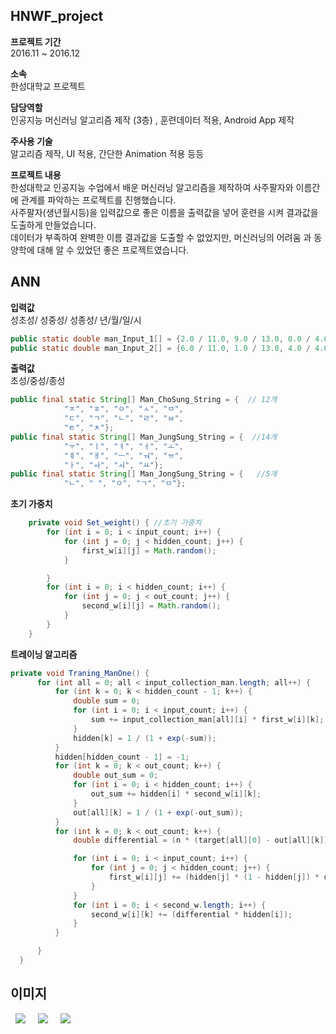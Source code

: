 ## HNWF_project
  
  
**프로젝트 기간**  
2016.11 ~ 2016.12

**소속**  
한성대학교 프로젝트
  
**담당역할**  
인공지능 머신러닝 알고리즘 제작 (3층) , 훈련데이터 적용, Android App 제작

**주사용 기술**  
알고리즘 제작, UI 적용, 간단한 Animation 적용 등등
  
  
**프로젝트 내용**  
한성대학교 인공지능 수업에서 배운 머신러닝 알고리즘을 제작하여 사주팔자와 이름간에 관계를 파악하는 프로젝트를 진행했습니다.  
사주팔자(생년월시등)을 입력값으로 좋은 이름을 출력값을 넣어 훈련을 시켜 결과값을 도출하게 만들었습니다.  
데이터가 부족하여 완벽한 이름 결과값을 도출할 수 없었지만, 머신러닝의 어려움 과 동양학에 대해 알 수 있었던 좋은 프로젝트였습니다.  

## ANN  

**입력값**  
성초성/ 성중성/ 성종성/ 년/월/일/시  

```java
public static double man_Input_1[] = {2.0 / 11.0, 9.0 / 13.0, 0.0 / 4.0, 0.0 / 100.0, 11.0 / 12.0, 27.0 / 31.0, 3.0 / 24.0, -1.0}; // 윤 2016 11 27 3 남
public static double man_Input_2[] = {6.0 / 11.0, 1.0 / 13.0, 4.0 / 4.0, 0.0 / 100.0, 1.0 / 12.0, 1.0 / 31.0, 2.0 / 24.0, -1.0}; // 김 2016 1 1 2 남
```
  
**출력값**  
초성/중성/종성  
```java
public final static String[] Man_ChoSung_String = {  // 12개
            "ㅈ", "ㅎ", "ㅇ", "ㅅ", "ㅁ",
            "ㄷ", "ㄱ", "ㄴ", "ㄹ", "ㅂ",
            "ㅌ", "ㅊ"};
public final static String[] Man_JungSung_String = {  //14개
            "ㅜ", "ㅣ", "ㅕ", "ㅓ", "ㅗ",
            "ㅖ", "ㅐ", "ㅡ", "ㅝ", "ㅠ",
            "ㅏ", "ㅘ", "ㅚ", "ㅛ"};
public final static String[] Man_JongSung_String = {   //5개
            "ㄴ", " ", "ㅇ", "ㄱ", "ㅁ"};
```
  
**초기 가중치**
```java
    private void Set_weight() { //초기 가중치
        for (int i = 0; i < input_count; i++) {
            for (int j = 0; j < hidden_count; j++) {
                first_w[i][j] = Math.random();
            }

        }
        for (int i = 0; i < hidden_count; i++) {
            for (int j = 0; j < out_count; j++) {
                second_w[i][j] = Math.random();
            }
        }
    }
```
  
  **트레이닝 알고리즘**  
  ```java
  private void Traning_ManOne() {
        for (int all = 0; all < input_collection_man.length; all++) {
            for (int k = 0; k < hidden_count - 1; k++) {
                double sum = 0;
                for (int i = 0; i < input_count; i++) {
                    sum += input_collection_man[all][i] * first_w[i][k];
                }
                hidden[k] = 1 / (1 + exp(-sum));
            }
            hidden[hidden_count - 1] = -1;
            for (int k = 0; k < out_count; k++) {
                double out_sum = 0;
                for (int i = 0; i < hidden_count; i++) {
                    out_sum += hidden[i] * second_w[i][k];
                }
                out[all][k] = 1 / (1 + exp(-out_sum));
            }
            for (int k = 0; k < out_count; k++) {
                double differential = (n * (target[all][0] - out[all][k]) * (1 - out[all][k]) * out[all][k]);

                for (int i = 0; i < input_count; i++) {
                    for (int j = 0; j < hidden_count; j++) {
                        first_w[i][j] += (hidden[j] * (1 - hidden[j]) * differential * second_w[j][k] * input_collection_man[all][i]);
                    }
                }
                for (int i = 0; i < second_w.length; i++) {
                    second_w[i][k] += (differential * hidden[i]);
                }
            }

        }
    }
  ```
  
## 이미지  

<div>
   <img src="https://user-images.githubusercontent.com/23161645/72855786-f8644480-3cfb-11ea-84e4-dc9e56ee107d.jpg" hspace=8>
   <img src="https://user-images.githubusercontent.com/23161645/72855788-fbf7cb80-3cfb-11ea-8ae8-375c4d9d00b7.jpg" hspace=8>
   <img src="https://user-images.githubusercontent.com/23161645/72855790-fd28f880-3cfb-11ea-8435-2c35ed84fc92.jpg" hspace=8>
</div>

